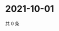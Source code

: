 # 2021-10-01

共 0 条

<!-- BEGIN WEIBO -->
<!-- 最后更新时间 Fri Oct 01 2021 13:12:34 GMT+0800 (China Standard Time) -->

<!-- END WEIBO -->
